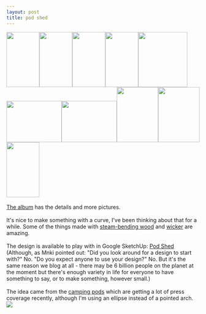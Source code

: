 ```yaml
---
layout: post
title: pod shed
---
```


<div class="entry-item s2-entrytext"><a href="https://picasaweb.google.com/lh/photo/bH77-f_T0MLrlKwKkiHT5g?feat=embedwebsite" rel="nofollow"><img height="144" src="https://lh5.googleusercontent.com/-NlN4V6xk3Vc/Te4_EcUN0gI/AAAAAAAAEVQ/nQpSXdJHmPE/s144/IMAG0045.jpg" width="86"/></a><a href="https://picasaweb.google.com/lh/photo/tDiwk2Rii-Rod7U7kdZ-Pg?feat=embedwebsite" rel="nofollow"><img height="144" src="https://lh4.googleusercontent.com/-WYFfoA-dMWI/Te4_FgFHvvI/AAAAAAAAEVQ/68xUlx8MKUg/s144/IMAG0050.jpg" width="86"/></a><a href="https://picasaweb.google.com/lh/photo/yOMfMmavZRvievd3IyHXeA?feat=embedwebsite" rel="nofollow"><img height="144" src="https://lh6.googleusercontent.com/-CSEKOVzhFHo/Te4_EVGCSUI/AAAAAAAAEVQ/_PJU3S4LO_g/s144/IMAG0051.jpg" width="86"/></a><a href="https://picasaweb.google.com/lh/photo/NKdexDpXuY712h1eEyKbIQ?feat=embedwebsite" rel="nofollow"><img height="144" src="https://lh4.googleusercontent.com/-mPb7QHjJ_gA/Te-5c8rdUcI/AAAAAAAAEVQ/MMT_FI3JkMI/s144/IMAG0052.jpg" width="86"/></a><a href="https://picasaweb.google.com/lh/photo/yv5Pn5RjdtLNGVKyzaRyRw?feat=embedwebsite" rel="nofollow"><img height="144" src="https://lh6.googleusercontent.com/-F2ccj-2KtAw/TfCHrOl5gbI/AAAAAAAAEVQ/cCMo6aiNvHo/s144/IMAG0056.jpg" width="128"/></a><a href="https://picasaweb.google.com/lh/photo/qURFVPaYtXBh8knLjVR9xA?feat=embedwebsite" rel="nofollow"><img height="108" src="https://lh5.googleusercontent.com/-ACfK3NaAPF4/TgJbH4pvWMI/AAAAAAAAEVQ/qVTkPRtPZSc/s144/IMG_1991.JPG" width="144"/></a><a href="https://picasaweb.google.com/lh/photo/0BxXMGfbPafYvWc2jXXw9g?feat=embedwebsite" rel="nofollow"><img height="108" src="https://lh3.googleusercontent.com/-Qloe6OGB5l8/TgJbUQFPNjI/AAAAAAAAEVQ/iphYNlNKIBg/s144/IMG_1992.JPG" width="144"/></a><a href="https://picasaweb.google.com/lh/photo/_BHmpEfea7-cfP_fox3uug?feat=embedwebsite" rel="nofollow"><img height="144" src="https://lh3.googleusercontent.com/-usurKHsTNgQ/TgJbe0aND8I/AAAAAAAAEVQ/CHRSONAdj9U/s144/IMG_2071.JPG" width="108"/></a><a href="https://picasaweb.google.com/lh/photo/vxL9XyOzVtsv5_nFzLVwZQ?feat=embedwebsite" rel="nofollow"><img height="144" src="https://lh6.googleusercontent.com/-njrW41QguxU/TgJbzQWm4yI/AAAAAAAAEVQ/1AkK1U_BZLo/s144/IMG_2073.JPG" width="108"/></a><br/><a href="https://picasaweb.google.com/lh/photo/N2h6U6kxgeXRYfsVDW2xyw?feat=embedwebsite" rel="nofollow"><img height="144" src="https://lh3.googleusercontent.com/-2JvSQrJmnew/ThIlaTQbqNI/AAAAAAAAEqM/bq-805GxMUw/s144/2011%252520-%2525201.jpg" width="86"/></a><br/><br/><a href="http://picasaweb.google.com/tim.hutton/PodShed" rel="nofollow">The album</a> has the details and more pictures.<br/><br/>It's nice to make something with a curve, I've been thinking about that for a while. Some of the things made with <a href="https://encrypted.google.com/search?q=steam+bend+wood&amp;hl=en&amp;safe=off&amp;biw=944&amp;bih=603&amp;prmd=ivns&amp;source=lnms&amp;tbm=isch&amp;ei=ymoCTsKHNMyahQelvsipAg&amp;sa=X&amp;oi=mode_link&amp;ct=mode&amp;cd=2&amp;ved=0CAsQ_AUoAQ" rel="nofollow">steam-bending wood</a> and <a href="http://www.google.co.uk/search?tbm=isch&amp;hl=en&amp;source=hp&amp;biw=944&amp;bih=603&amp;q=wicker&amp;gbv=2&amp;oq=wicker&amp;aq=f&amp;aqi=g10&amp;uss=1" rel="nofollow">wicker</a> are amazing.<br/><br/>The design is available to play with in Google SketchUp: <a href="http://sketchup.google.com/3dwarehouse/details?mid=1ff3616902dfbda49dcca624ee9d881e" rel="nofollow">Pod Shed</a> (Although, as Mnki pointed out: "Did you look around for a design to start with?" No. "Do you expect anyone to use your design?" No. But it's the same reason we blog at all - there may be 6 billion people on the planet at the moment but there's enough variety in life for everyone to have something to say, or to make something, however small.)<br/><br/>The idea came from the <a href="https://encrypted.google.com/search?hl=en&amp;safe=off&amp;biw=944&amp;bih=603&amp;tbm=isch&amp;sa=1&amp;q=camping+pods&amp;oq=camping+pods&amp;aq=f&amp;aqi=&amp;aql=&amp;gs_sm=e&amp;gs_upl=3015l4401l0l8l6l0l0l0l1l175l692l0.5l5" rel="nofollow">camping pods</a> which are getting a lot of press coverage recently, although I'm using an ellipse instead of a pointed arch.<br/><a href="http://www.guardian.co.uk/travel/2009/feb/05/budget-guide-rural-accomodation-camping" rel="nofollow"><img src="http://static.guim.co.uk/sys-images/Travel/Pix/pictures/2009/02/05/pod.jpg"/></a></div>